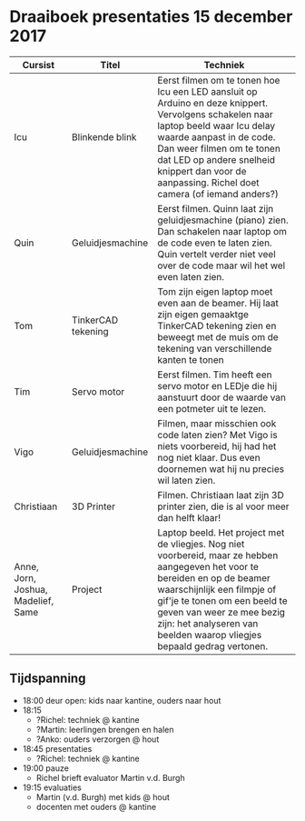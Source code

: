 # Draaiboek presentaties 15 december 2017

Cursist   | Titel              |  Techniek 
----------|--------------------|----------------------------------------------------------------------------------------
Icu       | Blinkende blink    |  Eerst filmen om te tonen hoe Icu een LED aansluit op Arduino en deze knippert. Vervolgens schakelen naar laptop beeld waar Icu delay waarde aanpast in de code. Dan weer filmen om te tonen dat LED op andere snelheid knippert dan voor de aanpassing. Richel doet camera (of iemand anders?)
Quin      | Geluidjesmachine   |  Eerst filmen. Quinn laat zijn geluidjesmachine (piano) zien. Dan schakelen naar laptop om de code even te laten zien. Quin vertelt verder niet veel over de code maar wil het wel even laten zien.
Tom       | TinkerCAD tekening |  Tom zijn eigen laptop moet even aan de beamer. Hij laat zijn eigen gemaaktge TinkerCAD tekening zien en beweegt met de muis om de tekening van verschillende kanten te tonen
Tim       | Servo motor        |  Eerst filmen. Tim heeft een servo motor en LEDje die hij aanstuurt door de waarde van een potmeter uit te lezen. 
Vigo      | Geluidjesmachine   |  Filmen, maar misschien ook code laten zien? Met Vigo is niets voorbereid, hij had het nog niet klaar. Dus even doornemen wat hij nu precies wil laten zien. 
Christiaan| 3D Printer         |  Filmen. Christiaan laat zijn 3D printer zien, die is al voor meer dan helft klaar!
Anne, Jorn, Joshua, Madelief, Same | Project |  Laptop beeld. Het project met de vliegjes. Nog niet voorbereid, maar ze hebben aangegeven het voor te bereiden en op de beamer waarschijnlijk een filmpje of gif'je te tonen om een beeld te geven van weer ze mee bezig zijn: het analyseren van beelden waarop vliegjes bepaald gedrag vertonen.

## Tijdspanning

 * 18:00 deur open: kids naar kantine, ouders naar hout
 * 18:15
    * ?Richel: techniek @ kantine
    * ?Martin: leerlingen brengen en halen
    * ?Anko: ouders verzorgen @ hout
 * 18:45 presentaties
    * ?Richel: techniek @ kantine
 * 19:00 pauze
    * Richel brieft evaluator Martin v.d. Burgh
 * 19:15 evaluaties
    * Martin (v.d. Burgh) met kids @ hout
    * docenten met ouders @ kantine 
